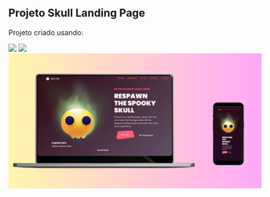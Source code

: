 <h2>Projeto Skull Landing Page</h2>
<p>Projeto criado usando:</p>

<img src="https://img.shields.io/badge/HTML5-E34F26?style=for-the-badge&logo=html5&logoColor=white"/> <img src="https://img.shields.io/badge/CSS3-1572B6?style=for-the-badge&logo=css3&logoColor=white"/>
<br>
<img src= "https://github.com/SamuelDias91/Skull-Landing-Page/blob/master/assets/skull%20page%20desktop-mobile.png?raw=true"/>
